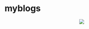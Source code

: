 # myblogs

 <div align="center">  

<img src="https://qiniu.epipe.cn/picture/blog.jpg" width=""/> 
<br/>


